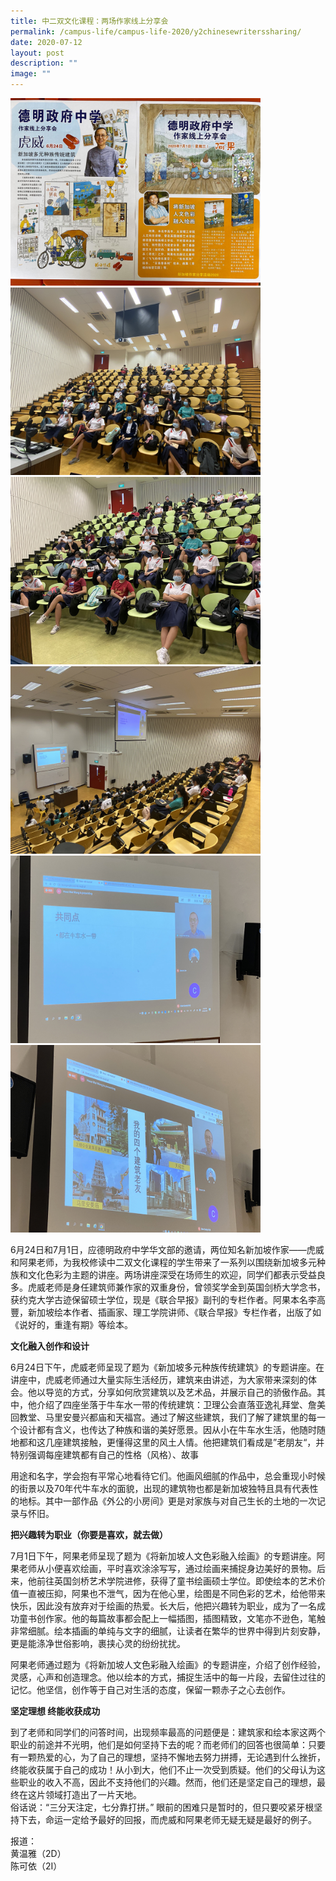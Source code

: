 ```yaml
---
title: 中二双文化课程：两场作家线上分享会
permalink: /campus-life/campus-life-2020/y2chinesewriterssharing/
date: 2020-07-12
layout: post
description: ""
image: ""
---
```


<img src="/images/y2chinesewriterssharing1.jpg" 
         style="width:400px"
	/>
<br>
<img src="/images/y2chinesewriterssharing2.jpg" 
         style="width:400px"
	/>
<br>
<img src="/images/y2chinesewriterssharing3.jpg" 
         style="width:400px"
	/>
<br>
<img src="/images/y2chinesewriterssharing4.jpg" 
         style="width:400px"
	/>
<br>
<img src="/images/y2chinesewriterssharing5.jpg" 
         style="width:400px"
	/>
<br>
<img src="/images/y2chinesewriterssharing6.jpg" 
         style="width:400px"
	/>
<br>

6月24日和7月1日，应德明政府中学华文部的邀请，两位知名新加坡作家——虎威和阿果老师，为我校修读中二双文化课程的学生带来了一系列以围绕新加坡多元种族和文化色彩为主题的讲座。两场讲座深受在场师生的欢迎，同学们都表示受益良多。虎威老师是身任建筑师兼作家的双重身份，曾领奖学金到英国剑桥大学念书，获约克大学古迹保留硕士学位，现是《联合早报》副刊的专栏作者。阿果本名李高豐，新加坡绘本作者、插画家、理工学院讲师、《联合早报》专栏作者，出版了如《说好的，重逢有期》等绘本。

**文化融入创作和设计**

6月24日下午，虎威老师呈现了题为《新加坡多元种族传统建筑》的专题讲座。在讲座中，虎威老师通过大量实际生活经历，建筑来由讲述，为大家带来深刻的体会。他以导览的方式，分享如何欣赏建筑以及艺术品，并展示自己的骄傲作品。其中，他介绍了四座坐落于牛车水一带的传统建筑：卫理公会直落亚逸礼拜堂、詹美回教堂、马里安曼兴都庙和天福宫。通过了解这些建筑，我们了解了建筑里的每一个设计都有含义，也传达了种族和谐的美好愿景。因从小在牛车水生活，他随时随地都和这几座建筑接触，更懂得这里的风土人情。他把建筑们看成是”老朋友“，并特别强调每座建筑都有自己的性格（风格）、故事

用途和名字，学会抱有平常心地看待它们。他画风细腻的作品中，总会重现小时候的街景以及70年代牛车水的面貌，出现的建筑物也都是新加坡独特且具有代表性的地标。其中一部作品《外公的小房间》更是对家族与对自己生长的土地的一次记录与怀旧。

**把兴趣转为职业（你要是喜欢，就去做）**

7月1日下午，阿果老师呈现了题为《将新加坡人文色彩融入绘画》的专题讲座。阿果老师从小便喜欢绘画，平时喜欢涂涂写写，通过绘画来捕捉身边美好的景物。后来，他前往英国剑桥艺术学院进修，获得了童书绘画硕士学位。即使绘本的艺术价值一直被压抑，阿果也不泄气，因为在他心里，绘图是不同色彩的艺术，给他带来快乐，因此没有放弃对于绘画的热爱。长大后，他把兴趣转为职业，成为了一名成功童书创作家。他的每篇故事都会配上一幅插图，插图精致，文笔亦不逊色，笔触非常细腻。绘本插画的单纯与文字的细腻，让读者在繁华的世界中得到片刻安静，更是能涤净世俗影响，裹挟心灵的纷纷扰扰。

阿果老师通过题为《将新加坡人文色彩融入绘画》的专题讲座，介绍了创作经验，灵感，心声和创造理念。他以绘本的方式，捕捉生活中的每一片段，去留住过往的记忆。他坚信，创作等于自己对生活的态度，保留一颗赤子之心去创作。

**坚定理想 终能收获成功**

到了老师和同学们的问答时间，出现频率最高的问题便是：建筑家和绘本家这两个职业的前途并不光明，他们是如何坚持下去的呢？而老师们的回答也很简单：只要有一颗热爱的心，为了自己的理想，坚持不懈地去努力拼搏，无论遇到什么挫折，终能收获属于自己的成功！从小到大，他们不止一次受到质疑。他们的父母认为这些职业的收入不高，因此不支持他们的兴趣。然而，他们还是坚定自己的理想，最终在这片领域打造出了一片天地。  
俗话说：“三分天注定，七分靠打拼。” 眼前的困难只是暂时的，但只要咬紧牙根坚持下去，命运一定给予最好的回报，而虎威和阿果老师无疑无疑是最好的例子。

报道：  
黄温雅（2D）  
陈可依（2I）